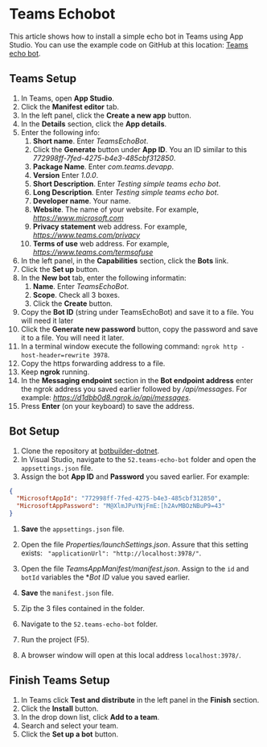# Teams Echobot 

This article shows how to install a simple echo bot in Teams using App Studio. 
You can use the example code on GitHub at this location: [Teams echo bot](https://github.com/microsoft/botbuilder-dotnet/tree/josh/echo/tests/Teams/52.Teams-echo-bot).


## Teams Setup

1. In Teams, open **App Studio**. 
1. Click the **Manifest editor** tab.
1. In the left panel, click the **Create a new app** button.
1. In the **Details** section, click the **App details**. 
1. Enter the following  info:
    1. **Short name**. Enter *TeamsEchoBot*.  
    1. Click the **Generate** button under **App ID**. You an ID similar to this *772998ff-7fed-4275-b4e3-485cbf312850*. 
    1. **Package Name**. Enter *com.teams.devapp*.
    1. **Version** Enter *1.0.0*.
    1. **Short Description**. Enter *Testing simple teams echo bot*.
    1. **Long Description**. Enter *Testing simple teams echo bot*.
    1. **Developer name**. Your name.
    1. **Website**. The name of your website. For example, *https://www.microsoft.com*
    1. **Privacy statement** web address. For example, *https://www.teams.com/privacy*
    1. **Terms of use** web address. For example, *https://www.teams.com/termsofuse*
1. In the left panel, in the **Capabilities** section, click the **Bots** link.
1. Click the **Set up** button. 
1. In the **New bot** tab, enter the following informatin:
    1. **Name**. Enter *TeamsEchoBot*.
    1. **Scope**. Check all 3 boxes.
    1. Click the **Create** button.
1. Copy the **Bot ID** (string under TeamsEchoBot) and save it to a file. You will need it later
1. Click the **Generate new password** button, copy the password and save it to a file. You will need it later. 
1. In a terminal window execute the following command: `ngrok http -host-header=rewrite 3978`.
1. Copy the https forwarding address to a file.
1. Keep **ngrok** running.  
1. In the **Messaging endpoint** section in the **Bot endpoint address** enter the ngrok address you saved earlier followed by */api/messages*. For example: *https://d1dbb0d8.ngrok.io/api/messages*. 
1. Press **Enter** (on your keyboard) to save the address. 


## Bot Setup

1. Clone the repository at [botbuilder-dotnet](https://github.com/microsoft/botbuilder-dotnet/tree/josh/echo/tests/Teams).
1. In Visual Studio, navigate to the `52.teams-echo-bot` folder and open the `appsettings.json` file.
1. Assign the bot **App ID** and **Password** you saved earlier. For example:

```json
{
  "MicrosoftAppId": "772998ff-7fed-4275-b4e3-485cbf312850",
  "MicrosoftAppPassword": "M@XlmJPuYNjFmE:[h2AvMBOzNBuP9=43"
}
```

1. **Save** the `appsettings.json` file.

1. Open the file *Properties/launchSettings.json*. Assure that this setting exists: ` "applicationUrl": "http://localhost:3978/"`.

1. Open the file *TeamsAppManifest/manifest.json*. Assign to the `id` and `botId` variables the **Bot ID* value you saved earlier.  
1. **Save** the `manifest.json` file.
1. Zip the 3 files contained in the folder. 
1. Navigate to the `52.teams-echo-bot` folder.
1. Run the project (F5). 
1. A browser window will open at this local address `localhost:3978/`. 


## Finish Teams Setup

1. In Teams click **Test and distribute** in the left panel in the **Finish** section.
1. Click the **Install** button.
1. In the drop down list, click **Add to a team**.
1. Search and select your team. 
1. Click the **Set up a bot** button.


